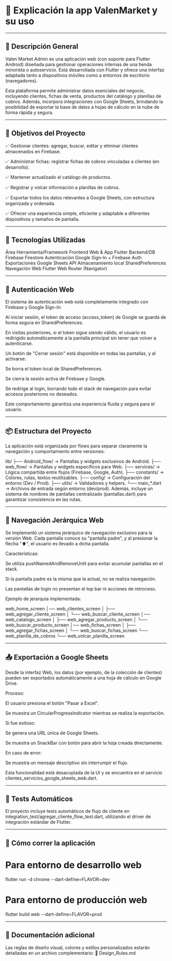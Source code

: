 # 📌 Explicación la app ValenMarket y su uso

------------------------------------------------------------------------------------------

## 🧾 Descripción General

Valen Market Admin es una aplicación web (con soporte para Flutter Android) diseñada para gestionar operaciones internas de una tienda minorista o autoservicio. Está desarrollada con Flutter y ofrece una interfaz adaptada tanto a dispositivos móviles como a entornos de escritorio (navegadores).

Esta plataforma permite administrar datos esenciales del negocio, incluyendo clientes, fichas de venta, productos del catálogo y planillas de cobros. Además, incorpora integraciones con Google Sheets, brindando la posibilidad de exportar la base de datos a hojas de cálculo en la nube de forma rápida y segura.


------------------------------------------------------------------------------------------

## 🚀 Objetivos del Proyecto

✅ Gestionar clientes: agregar, buscar, editar y eliminar clientes almacenados en Firebase.

✅ Administrar fichas: registrar fichas de cobros vinculadas a clientes (en desarrollo).

✅ Mantener actualizado el catálogo de productos.

✅ Registrar y volcar información a planillas de cobros.

✅ Exportar todos los datos relevantes a Google Sheets, con estructura organizada y ordenada.

✅ Ofrecer una experiencia simple, eficiente y adaptable a diferentes dispositivos y tamaños de pantalla.


------------------------------------------------------------------------------------------

## 🧰 Tecnologías Utilizadas

Área	Herramienta/Framework
Frontend Web & App	Flutter
Backend/DB	Firebase Firestore
Autenticación	Google Sign-In + Firebase Auth
Exportaciones	Google Sheets API
Almacenamiento local	SharedPreferences
Navegación Web	Flutter Web Router (Navigator)


------------------------------------------------------------------------------------------

## 🔐 Autenticación Web

El sistema de autenticación web está completamente integrado con Firebase y Google Sign-In:

Al iniciar sesión, el token de acceso (access_token) de Google se guarda de forma segura en SharedPreferences.

En visitas posteriores, si el token sigue siendo válido, el usuario es redirigido automáticamente a la pantalla principal sin tener que volver a autenticarse.

Un botón de "Cerrar sesión" está disponible en todas las pantallas, y al activarse:

Se borra el token local de SharedPreferences.

Se cierra la sesión activa de Firebase y Google.

Se redirige al login, borrando todo el stack de navegación para evitar accesos posteriores no deseados.

Este comportamiento garantiza una experiencia fluida y segura para el usuario.


------------------------------------------------------------------------------------------

## 📦 Estructura del Proyecto

La aplicación está organizada por flows para separar claramente la navegación y comportamiento entre versiones:

lib/
├── Android_flow/    → Pantallas y widgets exclusivos de Android.
├── web_flow/        → Pantallas y widgets específicos para Web.
├── services/        → Lógica compartida entre flujos (Firebase, Google, Auth).
├── constants/       → Colores, rutas, textos reutilizables.
├── config/          → Configuración del entorno (Dev / Prod).
├── utils/           → Validadores y helpers.
└── main_*.dart      → Archivos de entrada según entorno (dev/prod).
Además, incluye un sistema de nombres de pantallas centralizado (pantallas.dart) para garantizar consistencia en las rutas.


------------------------------------------------------------------------------------------

## 🔁 Navegación Jerárquica Web

Se implementó un sistema jerárquico de navegación exclusivo para la versión Web. Cada pantalla conoce su "pantalla padre", y al presionar la flecha "⬆️", el usuario es llevado a dicha pantalla.

Características:

Se utiliza pushNamedAndRemoveUntil para evitar acumular pantallas en el stack.

Si la pantalla padre es la misma que la actual, no se realiza navegación.

Las pantallas de login no presentan el top bar ni acciones de retroceso.

Ejemplo de jerarquía implementada:

web_home_screen
│── web_clientes_screen
│   ├── web_agregar_cliente_screen
│   └── web_buscar_cliente_screen
│── web_catalogo_screen
│   ├── web_agregar_producto_screen
│   └── web_buscar_producto_screen
│── web_fichas_screen
│   ├── web_agregar_fichas_screen
│   └── web_buscar_fichas_screen
└── web_planilla_de_cobros
    └── web_volcar_planilla_screen


------------------------------------------------------------------------------------------

## 📤 Exportación a Google Sheets

Desde la interfaz Web, los datos (por ejemplo, de la colección de clientes) pueden ser exportados automáticamente a una hoja de cálculo en Google Drive.

Proceso:

El usuario presiona el botón "Pasar a Excel".

Se muestra un CircularProgressIndicator mientras se realiza la exportación.

Si fue exitoso:

Se genera una URL única de Google Sheets.

Se muestra un SnackBar con botón para abrir la hoja creada directamente.

En caso de error:

Se muestra un mensaje descriptivo sin interrumpir el flujo.

Esta funcionalidad está desacoplada de la UI y se encuentra en el servicio clientes_servicios_google_sheets_web.dart.


------------------------------------------------------------------------------------------

## 🧪 Tests Automáticos

El proyecto incluye tests automáticos de flujo de cliente en integration_test/agregar_cliente_flow_test.dart, utilizando el driver de integración estándar de Flutter.


------------------------------------------------------------------------------------------

## 🧭 Cómo correr la aplicación

# Para entorno de desarrollo web
flutter run -d chrome --dart-define=FLAVOR=dev

# Para entorno de producción web
flutter build web --dart-define=FLAVOR=prod


------------------------------------------------------------------------------------------

## 📝 Documentación adicional

Las reglas de diseño visual, colores y estilos personalizados estarán detalladas en un archivo complementario:
📄 Design_Rules.md